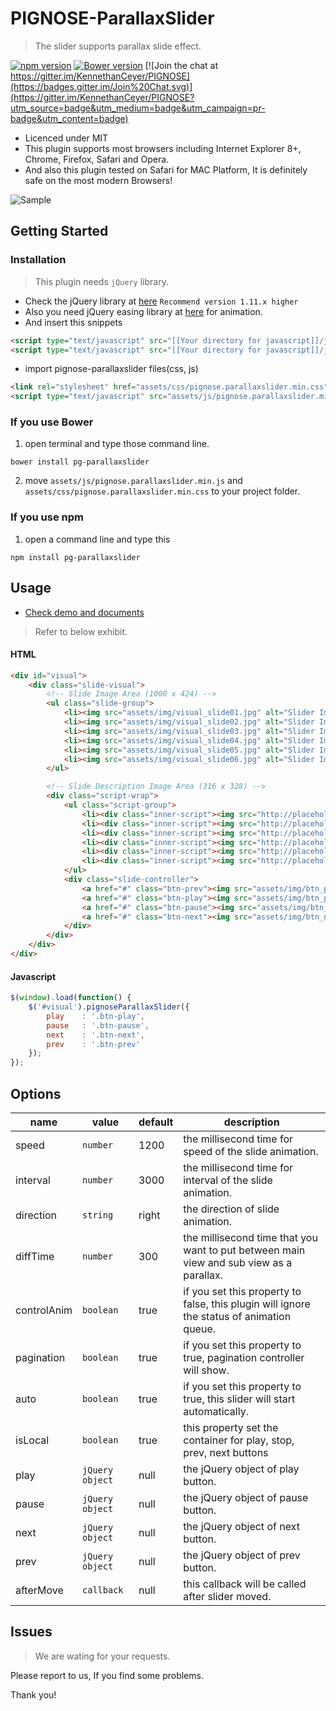 PIGNOSE-ParallaxSlider
===================

> The slider supports parallax slide effect.

[![npm version](https://badge.fury.io/js/pg-parallaxslider.svg)](https://badge.fury.io/js/pg-parallaxslider) [![Bower version](https://badge.fury.io/bo/pg-parallaxslider.svg)](https://badge.fury.io/bo/pg-parallaxslider) [![Join the chat at https://gitter.im/KennethanCeyer/PIGNOSE](https://badges.gitter.im/Join%20Chat.svg)](https://gitter.im/KennethanCeyer/PIGNOSE?utm_source=badge&utm_medium=badge&utm_campaign=pr-badge&utm_content=badge)

- Licenced under MIT
- This plugin supports most browsers including  Internet Explorer 8+, Chrome, Firefox, Safari and Opera.
- And also this plugin tested on Safari for MAC Platform, It is definitely safe on the most modern Browsers!

![Sample](http://www.nhpcw.com/upload/%25EB%258B%25A4%25EC%259A%25B4%25EB%25A1%259C%25EB%2593%259C%2B%25282%2529_021116021919.png)

## Getting Started

### Installation

> This plugin needs `jQuery` library.

- Check the jQuery library at [here](http://jquery.com/download/) `Recommend version 1.11.x higher`
- Also you need jQuery easing library at [here](http://gsgd.co.uk/sandbox/jquery/easing/) for animation.
- And insert this snippets

 ```html
<script type="text/javascript" src="[[Your directory for javascript]]/jquery.latest.min.js"></script>
<script type="text/javascript" src="[[Your directory for javascript]]/jquery.easing.js"></script>
```

- import pignose-parallaxslider files(css, js)

 ```html
 <link rel="stylesheet" href="assets/css/pignose.parallaxslider.min.css" />
 <script type="text/javascript" src="assets/js/pignose.parallaxslider.min.js"></script>
```

### If you use Bower

1. open terminal and type those command line.

 ```shell
bower install pg-parallaxslider
 ```
 
2. move `assets/js/pignose.parallaxslider.min.js` and `assets/css/pignose.parallaxslider.min.css` to your project folder.

### If you use npm

1. open a command line and type this

 ```shell
npm install pg-parallaxslider
 ```

## Usage

- [Check demo and documents](http://www.pigno.se/barn/PIGNOSE-ParallaxSlider/)

> Refer to below exhibit.

#### HTML

```html
<div id="visual">
	<div class="slide-visual">
		<!-- Slide Image Area (1000 x 424) -->
		<ul class="slide-group">
			<li><img src="assets/img/visual_slide01.jpg" alt="Slider Image" /></li>
			<li><img src="assets/img/visual_slide02.jpg" alt="Slider Image" /></li>
			<li><img src="assets/img/visual_slide03.jpg" alt="Slider Image" /></li>
			<li><img src="assets/img/visual_slide04.jpg" alt="Slider Image" /></li>
			<li><img src="assets/img/visual_slide05.jpg" alt="Slider Image" /></li>
			<li><img src="assets/img/visual_slide06.jpg" alt="Slider Image" /></li>
		</ul>

		<!-- Slide Description Image Area (316 x 328) -->
		<div class="script-wrap">
			<ul class="script-group">
				<li><div class="inner-script"><img src="http://placehold.it/276x288/f8f8f8/b71200" alt="Thumbnail Slider Image" /></div></li>
				<li><div class="inner-script"><img src="http://placehold.it/276x288/f8f8f8/b71200" alt="Thumbnail Slider Image" /></div></li>
				<li><div class="inner-script"><img src="http://placehold.it/276x288/f8f8f8/b71200" alt="Thumbnail Slider Image" /></div></li>
				<li><div class="inner-script"><img src="http://placehold.it/276x288/f8f8f8/b71200" alt="Thumbnail Slider Image" /></div></li>
				<li><div class="inner-script"><img src="http://placehold.it/276x288/f8f8f8/b71200" alt="Thumbnail Slider Image" /></div></li>
				<li><div class="inner-script"><img src="http://placehold.it/276x288/f8f8f8/b71200" alt="Thumbnail Slider Image" /></div></li>
			</ul>
			<div class="slide-controller">
				<a href="#" class="btn-prev"><img src="assets/img/btn_prev.png" alt="Prev Slide" /></a>
				<a href="#" class="btn-play"><img src="assets/img/btn_play.png" alt="Start Slide" /></a>
				<a href="#" class="btn-pause"><img src="assets/img/btn_pause.png" alt="Pause Slide" /></a>
				<a href="#" class="btn-next"><img src="assets/img/btn_next.png" alt="Next Slide" /></a>
			</div>
		</div>
	</div>
</div>
```

#### Javascript

```javascript
$(window).load(function() {
	$('#visual').pignoseParallaxSlider({
		play    : '.btn-play',
		pause   : '.btn-pause',
		next    : '.btn-next',
		prev    : '.btn-prev'
	});
});
```

## Options

| name | value | default | description |
|------|-------|---------|-------------|
| speed | `number` | 1200 | the millisecond time for speed of the slide animation. |
| interval | `number` | 3000 | the millisecond time for interval of the slide animation. |
| direction | `string` | right | the direction of slide animation. |
| diffTime | `number` | 300 | the millisecond time that you want to put between main view and sub view as a  parallax. |
| controlAnim | `boolean` | true | if you set this property to false, this plugin will ignore the status of animation queue. |
| pagination | `boolean` | true | if you set this property to true, pagination controller will show. |
| auto | `boolean` | true | if you set this property to true, this slider will start automatically. |
| isLocal | `boolean` | true | this property set the container for play, stop, prev, next buttons |
| play | `jQuery object` | null | the jQuery object of play button. |
| pause | `jQuery object` | null | the jQuery object of pause button. |
| next | `jQuery object` | null | the jQuery object of next button. |
| prev | `jQuery object` | null | the jQuery object of prev button. |
| afterMove | `callback` | null | this callback will be called after slider moved. |

## Issues

> We are wating for your requests.

Please report to us, If you find some problems.

Thank you!
